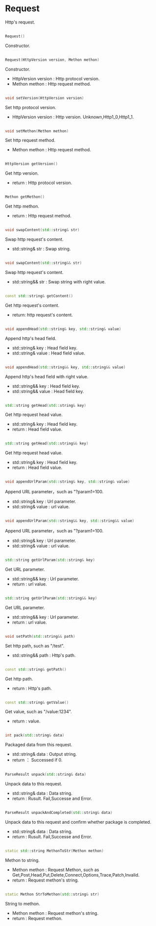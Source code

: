 # Request
Http's request.
<br></br>
```C++
Request()
```
Constructor.
<br></br>
```C++
Request(HttpVersion version, Methon methon)
```
Constructor.
* HttpVersion version : Http protocol version.
* Methon methon : Http request method.
<br></br>
```C++
void setVersion(HttpVersion version)
```
Set http protocol version.
* HttpVersion version : Http version. Unknown,Http1_0,Http1_1.
<br></br>
```C++
void setMethon(Methon methon)
```
Set http request method.
* Methon methon : Http request method.
<br></br>
```C++
HttpVersion getVersion()
```
Get http version.
* return : Http protocol version.
<br></br>
```C++
Methon getMethon()
```
Get http methon.
* return : Http request method.
<br></br>
```C++
void swapContent(std::string& str)
```
Swap http request's content.
* std::string& str : Swap string.
<br></br>
```C++
void swapContent(std::string&& str)
```
Swap http request's content.
* std::string&& str : Swap string with right value.
<br></br>
```C++
const std::string& getContent()
```
Get http request's content.
* return: http request's content.
<br></br>
```C++
void appendHead(std::string& key, std::string& value)
```
Append http's head field.
* std::string& key : Head field key.
* std::string& value : Head field value.
<br></br>
```C++
void appendHead(std::string&& key, std::string&& value)
```
Append http's head field with right value.
* std::string&& key : Head field key.
* std::string&& value : Head field key.
<br></br>
```C++
std::string getHead(std::string& key)
```
Get http request head value.
* std::string& key : Head field key.
* return  : Head field value.
<br></br>
```C++
std::string getHead(std::string&& key)
```
Get http request head value.
* std::string& key : Head field key.
* return  : Head field value.
<br></br>
```C++
void appendUrlParam(std::string& key, std::string& value)
```
Append URL parameter，such as "?param1=100.
* std::string& key : Url parameter.
* std::string& value : url value.
<br></br>
```C++
void appendUrlParam(std::string&& key, std::string&& value)
```
Append URL parameter，such as "?param1=100.
* std::string& key : Url parameter.
* std::string& value : url value.
<br></br>
```C++
std::string getUrlParam(std::string& key)
```
Get URL parameter.
* std::string&& key : Url parameter.
* return : url value.
<br></br>
```C++
std::string getUrlParam(std::string&& key)
```
Get URL parameter.
* std::string&& key : Url parameter.
* return : url value.
<br></br>
```C++
void setPath(std::string&& path)
```
Set http  path, such as "/test".
* std::string&& path : Http's path.
<br></br>
```C++
const std::string& getPath()
```
Get http path.
* return : Http's path.
<br></br>
```C++
const std::string& getValue()
```
Get value, such as "/value:1234".
* return : value.
<br></br>
```C++
int pack(std::string& data)
```
Packaged data from this request.
* std::string& data : Output string.
* return ： Successed if 0.
<br></br>
```C++
ParseResult unpack(std::string& data)
```
Unpack data to this request.
* std::string& data : Data string.
* return : Rusult. Fail,Successe and Error.
<br></br>
```C++
ParseResult unpackAndCompleted(std::string& data)
```
Unpack data to this request and confirm whether package is completed.
* std::string& data : Data string.
* return : Rusult. Fail,Successe and Error.
<br></br>
```C++
static std::string MethonToStr(Methon methon)
```
Methon to string.
* Methon methon : Request Methon, such as Get,Post,Head,Put,Delete,Connect,Options,Trace,Patch,Invalid.
* return : Request methon's string.
<br></br>
```C++
static Methon StrToMethon(std::string& str)
```
String to methon.
* Methon methon : Request methon's string.
* return : Request methon.
<br></br>